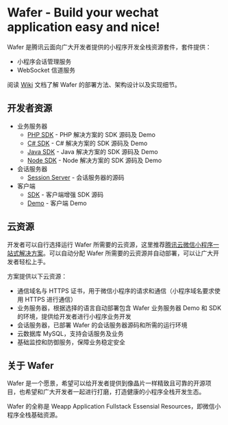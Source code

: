 Wafer - Build your wechat application easy and nice!
============================

Wafer 是腾讯云面向广大开发者提供的小程序开发全栈资源套件，套件提供：

* 小程序会话管理服务
* WebSocket 信道服务

阅读 [Wiki](https://github.com/tencentyun/wafer/wiki) 文档了解 Wafer 的部署方法、架构设计以及实现细节。

## 开发者资源

* 业务服务器
  - [PHP SDK](https://github.com/tencentyun/wafer-php-server-sdk) - PHP 解决方案的 SDK 源码及 Demo
  - [C# SDK](https://github.com/tencentyun/wafer-csharp-server-sdk) - C# 解决方案的 SDK 源码及 Demo
  - [Java SDK](https://github.com/tencentyun/wafer-java-server-sdk) - Java 解决方案的 SDK 源码及 Demo
  - [Node SDK](https://github.com/tencentyun/wafer-node-server-sdk) - Node 解决方案的 SDK 源码及 Demo
* 会话服务器
  - [Session Server](https://github.com/tencentyun/wafer-session-server) - 会话服务器的源码
* 客户端
  - [SDK](https://github.com/tencentyun/wafer-client-sdk) - 客户端增强 SDK 源码
  - [Demo](https://github.com/tencentyun/wafer-client-demo) - 客户端 Demo

## 云资源

开发者可以自行选择运行 Wafer 所需要的云资源，这里推荐[腾讯云微信小程序一站式解决方案](https://www.qcloud.com/solution/la.html?utm_source=wafer&utm_medium=readme&utm_campaign=github)。可以自动分配 Wafer 所需要的云资源并自动部署，可以让广大开发者轻松上手。

方案提供以下云资源：

* 通信域名与 HTTPS 证书，用于微信小程序的请求和通信（小程序域名要求使用 HTTPS 进行通信）
* 业务服务器，根据选择的语言自动部署包含 Wafer 业务服务器 Demo 和 SDK 的环境，提供给开发者进行小程序业务开发
* 会话服务器，已部署 Wafer 的会话服务器源码和所需的运行环境
* 云数据库 MySQL，支持会话服务及业务
* 基础监控和防御服务，保障业务稳定安全

## 关于 Wafer

Wafer 是一个愿景，希望可以给开发者提供到像晶片一样精致且可靠的开源项目，也希望和广大开发者一起进行打磨，打造健康的小程序全栈开发生态。

Wafer 的全称是 Weapp Application Fullstack Essensial Resources，即微信小程序全栈基础资源。
